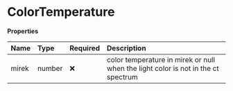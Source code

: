 # ColorTemperature

**Properties**

| Name  | Type   | Required | Description                                                                       |
| :---- | :----- | :------- | :-------------------------------------------------------------------------------- |
| mirek | number | ❌       | color temperature in mirek or null when the light color is not in the ct spectrum |
